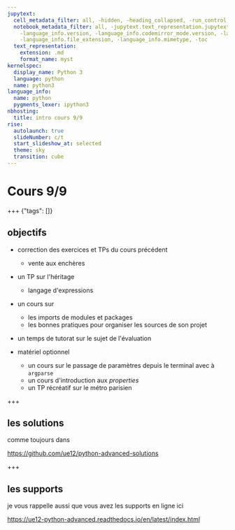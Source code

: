 ```yaml
---
jupytext:
  cell_metadata_filter: all, -hidden, -heading_collapsed, -run_control, -trusted
  notebook_metadata_filter: all, -jupytext.text_representation.jupytext_version, -jupytext.text_representation.format_version,
    -language_info.version, -language_info.codemirror_mode.version, -language_info.codemirror_mode,
    -language_info.file_extension, -language_info.mimetype, -toc
  text_representation:
    extension: .md
    format_name: myst
kernelspec:
  display_name: Python 3
  language: python
  name: python3
language_info:
  name: python
  pygments_lexer: ipython3
nbhosting: 
  title: intro cours 9/9
rise:
  autolaunch: true
  slideNumber: c/t
  start_slideshow_at: selected
  theme: sky
  transition: cube
---
```


# Cours 9/9

+++ {"tags": []}

## objectifs

* correction des exercices et TPs du cours précédent
  * vente aux enchères

* un TP sur l'héritage
  * langage d'expressions
  
* un cours sur 
  * les imports de modules et packages
  * les bonnes pratiques pour organiser les sources de son projet
  
* un temps de tutorat sur le sujet de l'évaluation

* matériel optionnel
  * un cours sur le passage de paramètres depuis le terminal avec à `argparse`
  * un cours d'introduction aux *properties*
  * un TP récréatif sur le métro parisien

+++

## les solutions

comme toujours dans 

https://github.com/ue12/python-advanced-solutions

+++

## les supports

je vous rappelle aussi que vous avez les supports en ligne ici

https://ue12-python-advanced.readthedocs.io/en/latest/index.html
